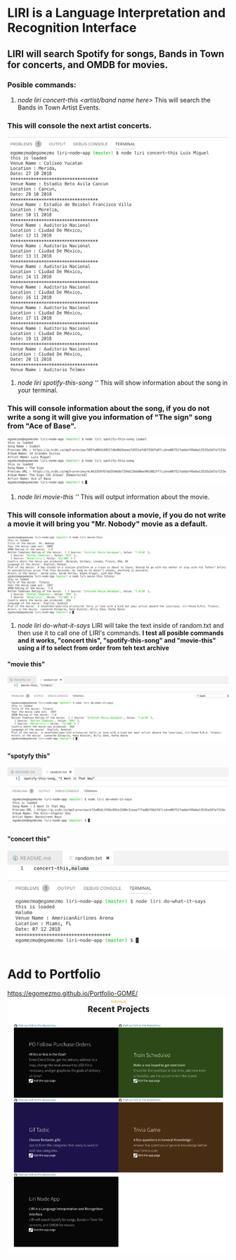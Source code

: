 # LIRI is a Language Interpretation and Recognition Interface
## LIRI will search Spotify for songs, Bands in Town for concerts, and OMDB for movies.

### Posible commands:
1. *node liri concert-this <artist/band name here>* This will search the Bands in Town Artist Events.
### This will console the next artist concerts.
![imagen1](/images/img1.png)

1. *node liri spotify-this-song '<song name here>'* This will show information about the song in your terminal.
### This will console information about the song, if you do not write a song it will give you information of "The sign" song from "Ace of Base".
![imagen2](/images/img2.png)

1. *node liri movie-this '<movie name here>'* This will output information about the movie.
### This will console information about a movie, if you do not write a movie it will bring you "Mr. Nobody" movie as a default.
![imagen3](/images/img3.png)

1. *node liri do-what-it-says* LIRI will take the text inside of random.txt and then use it to call one of LIRI's commands.
**I test all posible commands and it works, "concert this", "spotify-this-song" and "movie-this" using a if to select from order from teh text archive**
#### "movie this" 
![imagen4a](/images/img4a.png)
#### "spotyfy this"
![imagen4b](/images/img4b.png)
#### "concert this"
![imagen4c](/images/img4c.png)

# Add to Portfolio
https://egomezmo.github.io/Portfolio-GOME/
![portfolio](/images/portfolio.png)
